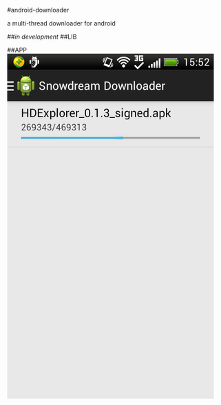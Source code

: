 #android-downloader

a multi-thread downloader for android

##*in development*
##LIB

##APP
![preview.png](/docs/preview/preview.png "preview.png")